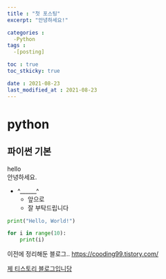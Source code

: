 ```yaml
---
title : "첫 포스팅"
excerpt: "안녕하세요!"

categories :
  -Python
tags :
  -[posting]

toc : true
toc_stkicky: true

date : 2021-08-23
last_modified_at : 2021-08-23
---
```


# python
## 파이썬 기본

hello <br> 안녕하세요.

- ^______^
  - 앞으로
  - 잘 부탁드립니다


```python
print("Hello, World!")
```

```python 
for i in range(10):  
    print(i)
```

이전에 정리해둔 블로그..
<https://cooding99.tistory.com/>

[제 티스토리 블로그입니당](https://cooding99.tistory.com/)

